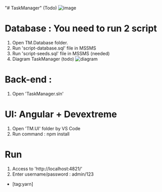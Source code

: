 "# TaskManager" (Todo)
![image](https://user-images.githubusercontent.com/42039274/223007925-c96dca95-a296-4691-ae74-95be70804252.png)

# Database : You need to run 2 script 
1. Open TM.Database folder.
2. Run 'script-database.sql' file in MSSMS
3. Run 'script-seeds.sql' file in MSSMS (needed)
4. Diagram TaskManager (todo)
![diagram](https://user-images.githubusercontent.com/42039274/223007748-f46eaf31-22f9-46e5-92f1-89b58b8400df.png)


# Back-end : 
1. Open 'TaskManager.sln'

# UI: Angular + Devextreme 
1. Open 'TM.UI' folder by VS Code
2. Run command : npm install

# Run
1. Access to 'http://localhost:4821/'
2. Enter username/password : admin/123
- [tag:yarn]
